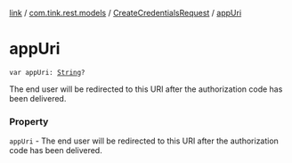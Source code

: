 [link](../../index.md) / [com.tink.rest.models](../index.md) / [CreateCredentialsRequest](index.md) / [appUri](./app-uri.md)

# appUri

`var appUri: `[`String`](https://kotlinlang.org/api/latest/jvm/stdlib/kotlin/-string/index.html)`?`

The end user will be redirected to this URI after the authorization code has been delivered.

### Property

`appUri` - The end user will be redirected to this URI after the authorization code has been delivered.